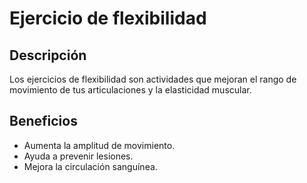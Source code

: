 # Ejercicio de flexibilidad

## Descripción
Los ejercicios de flexibilidad son actividades que mejoran el rango de movimiento de tus articulaciones y la elasticidad muscular.

## Beneficios
- Aumenta la amplitud de movimiento.
- Ayuda a prevenir lesiones.
- Mejora la circulación sanguínea.
